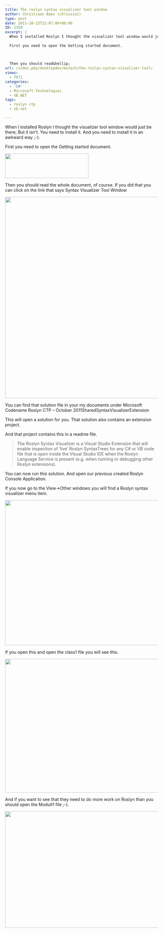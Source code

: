 ```yaml
---
title: The roslyn syntax visualizer tool window
author: Christiaan Baes (chrissie1)
type: post
date: 2011-10-23T12:07:00+00:00
ID: 1358
excerpt: |
  When I installed Roslyn I thought the visualizer tool window would just be there; But it isn't. You need to install it. And you need to install it in an awkward way ;-).
  
  First you need to open the Getting started document.
  
  
  
  Then you should read&hellip;
url: /index.php/desktopdev/mstech/the-roslyn-syntax-visualizer-tool/
views:
  - 7671
categories:
  - 'C#'
  - Microsoft Technologies
  - VB.NET
tags:
  - roslyn ctp
  - vb.net

---
```

When I installed Roslyn I thought the visualizer tool window would just be there; But it isn&#8217;t. You need to install it. And you need to install it in an awkward way ;-).

First you need to open the Getting started document.

<div class="image_block">
  <a href="https://lessthandot.z19.web.core.windows.net/wp-content/uploads/users/chrissie1/roslyn/roslyn10.png?mtime=1319377387"><img alt="" src="https://lessthandot.z19.web.core.windows.net/wp-content/uploads/users/chrissie1/roslyn/roslyn10.png?mtime=1319377387" width="275" height="81" /></a>
</div>

Then you should read the whole document, of course. If you did that you can click on the link that says Syntax Visualizer Tool Window

<div class="image_block">
  <a href="https://lessthandot.z19.web.core.windows.net/wp-content/uploads/users/chrissie1/roslyn/roslyn11.png?mtime=1319377523"><img alt="" src="https://lessthandot.z19.web.core.windows.net/wp-content/uploads/users/chrissie1/roslyn/roslyn11.png?mtime=1319377523" width="1070" height="663" /></a>
</div>

You can find that solution file in your my documents under Microsoft Codename Roslyn CTP &#8211; October 2011SharedSyntaxVisualizerExtension

This will open a solution for you. That solution also contains an extension project.
  
And that project contains this in a readme file.

> The Roslyn Syntax Visualizer is a Visual Studio Extension that will enable inspection of &#8216;live&#8217; Roslyn SyntaxTrees for any C# or VB code file that is open inside the Visual Studio IDE when the Roslyn Language Service is present (e.g. when running or debugging other Roslyn extensions). 

You can now run this solution. And open our previous created Roslyn Console Application. 

If you now go to the View->Other windows you will find a Roslyn syntax visualizer menu item. 

<div class="image_block">
  <a href="https://lessthandot.z19.web.core.windows.net/wp-content/uploads/users/chrissie1/roslyn/roslyn13.png?mtime=1319378501"><img alt="" src="https://lessthandot.z19.web.core.windows.net/wp-content/uploads/users/chrissie1/roslyn/roslyn13.png?mtime=1319378501" width="615" height="478" /></a>
</div>

If you open this and open the class1 file you will see this.

<div class="image_block">
  <a href="https://lessthandot.z19.web.core.windows.net/wp-content/uploads/users/chrissie1/roslyn/roslyn12.png?mtime=1319378584"><img alt="" src="https://lessthandot.z19.web.core.windows.net/wp-content/uploads/users/chrissie1/roslyn/roslyn12.png?mtime=1319378584" width="915" height="440" /></a>
</div>

And if you want to see that they need to do more work on Roslyn than you should open the Modult1 file ;-).

<div class="image_block">
  <a href="https://lessthandot.z19.web.core.windows.net/wp-content/uploads/users/chrissie1/roslyn/roslyn14.png?mtime=1319378679"><img alt="" src="https://lessthandot.z19.web.core.windows.net/wp-content/uploads/users/chrissie1/roslyn/roslyn14.png?mtime=1319378679" width="1155" height="384" /></a>
</div>